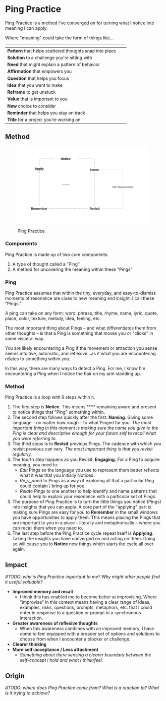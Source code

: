 # Ping Practice

Ping Practice is a method I've converged on for turning what I notice into meaning I can apply.

Where "meaning" could take the form of things like...

<table data-view="cards"><thead><tr><th></th><th></th><th></th></tr></thead><tbody><tr><td><strong>Pattern</strong> that helps scattered thoughts snap into place</td><td></td><td></td></tr><tr><td><strong>Solution</strong> to a challenge you're sitting with</td><td></td><td></td></tr><tr><td><strong>Need</strong> that might explain a pattern of behavior</td><td></td><td><p></p><p></p></td></tr><tr><td><strong>Affirmation</strong> that empowers you</td><td></td><td></td></tr><tr><td><strong>Question</strong> that helps you focus</td><td></td><td></td></tr><tr><td><strong>Idea</strong> that you want to make</td><td></td><td></td></tr><tr><td><strong>Reframe</strong> to get unstuck</td><td></td><td></td></tr><tr><td><strong>Value</strong> that is important to you</td><td></td><td></td></tr><tr><td><strong>New</strong> choice to consider</td><td></td><td></td></tr><tr><td><strong>Reminder</strong> that helps you stay on track</td><td></td><td></td></tr><tr><td><strong>Title</strong> for a project you’re working on</td><td></td><td></td></tr></tbody></table>

## Method

<figure><img src=".gitbook/assets/Cards_Sketching.png" alt="A circular diagram showing Ping Practice&#x27;s steps: Name, Notice, Revisit, Edit/Respond/Relate, Remember, and Apply"><figcaption><p>Ping Practice</p></figcaption></figure>

### Components

Ping Practice is made up of two core components:

1. A type of thought called a "Ping"
2. A method for uncovering the meaning within these "Pings"

### Ping

Ping Practice assumes that within the tiny, everyday, and easy-to-dismiss moments of resonance are clues to new meaning and insight. I call these "Pings."

A ping can take on any form: word, phrase, title, rhyme, name, lyric, quote, place, color, texture, melody, idea, feeling, etc.

The most important thing about Pings – and what differentiates them from other thoughts – is that a Ping is something that moves you or "clicks" in some visceral way.&#x20;

You are likely encountering a Ping if the movement or attraction you sense seems intuitive, automatic, and reflexive...as if what you are encountering relates to something within you.

In this way, there are many ways to detect a Ping. For me, I know I'm encountering a Ping when I notice the hair on my arm standing up.

### Method

Ping Practice is a loop with 6 steps within it.

1. The first step is **Notice**. This means **** remaining aware and present to notice things that "Ping" something within.
2. The second step follows quickly after the first: **Naming**. Giving some  language – no matter how rough – to what Pinged for you. _The most important thing in this moment is making sure the name you give to the Ping is clear and descriptive enough for your future self to recall what you were referring to._
3. The third steps is to **Revisit** previous Pings. The cadence with which you revisit previous can vary. _The most important thing is that you revisit regularly._
4. The fourth step happens as you Revisit: **Engaging.** For a Ping to acquire meaning, you need to:
   * _Edit_ Pings so the language you use to represent them better reflects what it was that you initially Noticed.
   * _Re_s_pond_ to Pings as a way of exploring all that a particular Ping could contain / bring up for you.
   * _Relate_ Pings to one another to help identify and name patterns that could help to explain your resonance with a particular set of Pings.
5. The purpose of Ping Practice is to turn the little things you notice (Pings) into insights that you can apply. A core part of the "applying" part is making sure Pings are easy for you to **Remember** in the small windows you have opportunities to apply them. This means placing the Pings that are important to you in a place – literally and metaphorically – where you  can recall them when you need to.
6. The last step before the Ping Practice cycle repeat itself is **Applying**. Taking the insights you have converged on and acting on them. Doing so will cause you to **Notice** new things which starts the cycle all over again.

## Impact

_#TODO: why is Ping Practice important to me? Why might other people find it useful.valuable?_

* **Improved memory and recall**
  * I think this has enabled me to become better at improvising. Where "improvise" in this context means having a clear range of ideas, examples, risks, questions, prompts, metaphors, etc. that I could enter in response to a question or prompt in a synchronous interaction.
* **Greater awareness of reflexive thoughts**
  * When this awareness combines with an improved memory, I have come to feel equipped with a broader set of options and solutions to choose from when I encounter a blocker or challenge.
* **Clearer thinking**
* **More self-acceptance / Less attachment**&#x20;
  * _Something about there sensing a clearer boundary between the self-concept I hold and what I think/feel._

## Origin

_#TODO: where does Ping Practice come from? What is a reaction to? What is it trying to achieve?_

